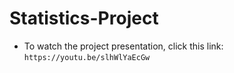 # Statistics-Project

- To watch the project presentation, click this link: `https://youtu.be/slhWlYaEcGw`

